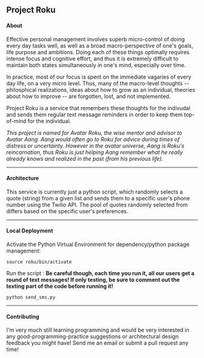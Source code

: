 ## Project Roku

#### About
Effective personal management involves superb micro-control of doing every day tasks well, as well as a broad macro-perspective of one's goals, life purpose and ambitions.
Doing each of these things optimally requires intense focus and cognitive effort, and thus it is extremely difficult to maintain both states simultaneously in one's mind, especially over time.

In practice, most of our focus is spent on the immediate vagaries of every day life, on a very micro level.
Thus, many of the macro-level thoughts -- philosphical realizations, ideas about how to grow as an individual, theories about how to improve -- are forgotten, lost, and not implemented.

Project Roku is a service that remembers these thoughts for the indivudal and sends them regular text message reminders in order to keep them top-of-mind for the individual.

*This project is named for Avatar Roku, the wise mentor and advisor to Avatar Aang. Aang would often go to Roku for advice during times of distress or uncertainty.
However in the avatar universe, Aang is Roku's reincarnation, thus Roku is just helping Aang remember what he really already knows and realized in the past (from his previous life).*

---

#### Architecture

This service is currently just a python script, which randomly selects a quote (string) from a given list and sends them to a specific user's phone number using the Twilio API.
The pool of quotes randomly selected from differs based on the specific user's preferences.

---

#### Local Deployment

Activate the Python Virtual Environment for dependency/python package management:
```
source roku/bin/activate
```

Run the script :
**Be careful though, each time you run it, all our users get a round of text messages! If only testing, be sure to comment out the texting part of the code before running it!**
```
python send_sms.py
```

---

#### Contributing
I'm very much still learning programming and would be very interested in any good-programming-practice suggestions or architectural design feedback you might have!
Send me an email or submit a pull request any time!
